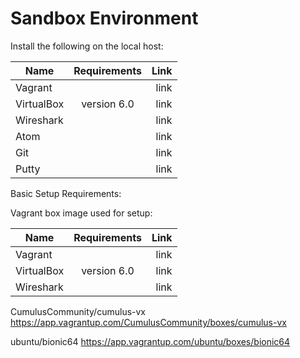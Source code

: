 # Sandbox Environment

Install the following on the local host:

| Name          | Requirements  | Link  |
| ------------- |:-------------:| -----:|
| Vagrant       |               | link  |
| VirtualBox    | version 6.0   | link  |
| Wireshark     |               | link  |
| Atom          |               | link  |
| Git           |               | link  |
| Putty         |               | link  |

Basic Setup Requirements:


Vagrant box image used for setup:

| Name          | Requirements  | Link  |
| ------------- |:-------------:| -----:|
| Vagrant       |               | link  |
| VirtualBox    | version 6.0   | link  |
| Wireshark     |               | link  |

CumulusCommunity/cumulus-vx
https://app.vagrantup.com/CumulusCommunity/boxes/cumulus-vx

ubuntu/bionic64
https://app.vagrantup.com/ubuntu/boxes/bionic64
